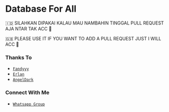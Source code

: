 # Database For All
🇮🇩 SILAHKAN DIPAKAI KALAU MAU NAMBAHIN TINGGAL PULL REQUEST AJA NTAR TAK ACC 🐧

🇬🇧 PLEASE USE IT IF YOU WANT TO ADD A PULL REQUEST JUST I WILL ACC 🐧

### Thanks To
* [`Fandyyy`](https://github.com/NzrlAfndi)
* [`Erlan`](https://github.com/ERLANRAHMAT)
* [`AngelDark`](https://github.com/eabdalmufid)

### Connect With Me
* [`Whatsapp Group`](https://chat.whatsapp.com/I2OK9w2mkIpKngLpFs0i93)
